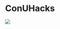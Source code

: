 # ConUHacks

<img src=https://github.com/himelsaha29/ConUHacks_VI_Hackathon_2022/raw/main/twilio-calls-sms/src/assets/chatist.PNG>
